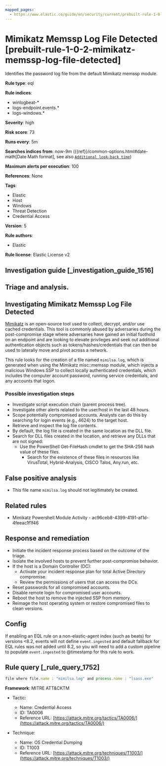 ```yaml
---
mapped_pages:
  - https://www.elastic.co/guide/en/security/current/prebuilt-rule-1-0-2-mimikatz-memssp-log-file-detected.html
---
```


# Mimikatz Memssp Log File Detected [prebuilt-rule-1-0-2-mimikatz-memssp-log-file-detected]

Identifies the password log file from the default Mimikatz memssp module.

**Rule type**: eql

**Rule indices**:

* winlogbeat-*
* logs-endpoint.events.*
* logs-windows.*

**Severity**: high

**Risk score**: 73

**Runs every**: 5m

**Searches indices from**: now-9m ({{ref}}/common-options.html#date-math[Date Math format], see also [`Additional look-back time`](docs-content://solutions/security/detect-and-alert/create-detection-rule.md#rule-schedule))

**Maximum alerts per execution**: 100

**References**: None

**Tags**:

* Elastic
* Host
* Windows
* Threat Detection
* Credential Access

**Version**: 5

**Rule authors**:

* Elastic

**Rule license**: Elastic License v2

## Investigation guide [_investigation_guide_1516]

## Triage and analysis.

## Investigating Mimikatz Memssp Log File Detected

[Mimikatz](https://github.com/gentilkiwi/mimikatz) is an open-source tool used to collect, decrypt, and/or use cached
credentials. This tool is commonly abused by adversaries during the post-compromise stage where adversaries have gained
an initial foothold on an endpoint and are looking to elevate privileges and seek out additional authentication objects
such as tokens/hashes/credentials that can then be used to laterally move and pivot across a network.

This rule looks for the creation of a file named `mimilsa.log`, which is generated when using the Mimikatz misc::memssp
module, which injects a malicious Windows SSP to collect locally authenticated credentials, which includes the computer
account password, running service credentials, and any accounts that logon.

### Possible investigation steps

- Investigate script execution chain (parent process tree).
- Investigate other alerts related to the user/host in the last 48 hours.
- Scope potentially compromised accounts. Analysts can do this by searching for login events (e.g., 4624) to the target
host.
- Retrieve and inspect the log file contents.
- By default, the log file is created in the same location as the DLL file.
- Search for DLL files created in the location, and retrieve any DLLs that are not signed:
  - Use the PowerShell Get-FileHash cmdlet to get the SHA-256 hash value of these files.
    - Search for the existence of these files in resources like VirusTotal, Hybrid-Analysis, CISCO Talos, Any.run, etc.

## False positive analysis

- This file name `mimilsa.log` should not legitimately be created.

## Related rules

- Mimikatz Powershell Module Activity - ac96ceb8-4399-4191-af1d-4feeac1f1f46

## Response and remediation

- Initiate the incident response process based on the outcome of the triage.
- Isolate the involved hosts to prevent further post-compromise behavior.
- If the host is a Domain Controller (DC):
  - Activate your incident response plan for total Active Directory compromise.
  - Review the permissions of users that can access the DCs.
- Reset passwords for all compromised accounts.
- Disable remote login for compromised user accounts.
- Reboot the host to remove the injected SSP from memory.
- Reimage the host operating system or restore compromised files to clean versions.

## Config

If enabling an EQL rule on a non-elastic-agent index (such as beats) for versions <8.2, events will not define `event.ingested` and default fallback for EQL rules was not added until 8.2, so you will need to add a custom pipeline to populate `event.ingested` to @timestamp for this rule to work.

## Rule query [_rule_query_1752]

```js
file where file.name : "mimilsa.log" and process.name : "lsass.exe"
```

**Framework**: MITRE ATT&CKTM

* Tactic:

    * Name: Credential Access
    * ID: TA0006
    * Reference URL: [https://attack.mitre.org/tactics/TA0006/](https://attack.mitre.org/tactics/TA0006/)

* Technique:

    * Name: OS Credential Dumping
    * ID: T1003
    * Reference URL: [https://attack.mitre.org/techniques/T1003/](https://attack.mitre.org/techniques/T1003/)



